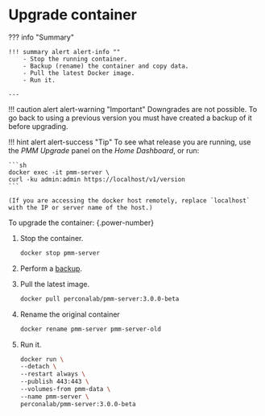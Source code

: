 # Upgrade container

??? info "Summary"

    !!! summary alert alert-info ""
        - Stop the running container.
        - Backup (rename) the container and copy data.
        - Pull the latest Docker image.
        - Run it.

    ---

!!! caution alert alert-warning "Important"
    Downgrades are not possible. To go back to using a previous version you must have created a backup of it before upgrading.

!!! hint alert alert-success "Tip"
    To see what release you are running, use the *PMM Upgrade* panel on the *Home Dashboard*, or run:

    ```sh
    docker exec -it pmm-server \
    curl -ku admin:admin https://localhost/v1/version
    ```

    (If you are accessing the docker host remotely, replace `localhost` with the IP or server name of the host.)

To upgrade the container:
{.power-number}


1. Stop the container.

    ```sh
    docker stop pmm-server
    ```

2. Perform a [backup](#backup).


3. Pull the latest image.

    ```sh
    docker pull perconalab/pmm-server:3.0.0-beta
    ```

4. Rename the original container

    ```sh
    docker rename pmm-server pmm-server-old
    ```


5. Run it.

    ```sh
    docker run \
    --detach \
    --restart always \
    --publish 443:443 \
    --volumes-from pmm-data \
    --name pmm-server \
    perconalab/pmm-server:3.0.0-beta
    ```


